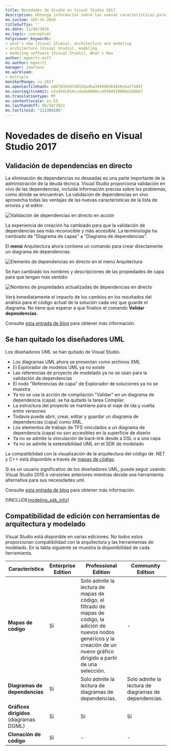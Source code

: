 ```yaml
---
title: Novedades de diseño en Visual Studio 2017
description: Obtenga información sobre las nuevas características para el diseño de código, como la validación de dependencias en vivo, que están disponibles en Visual Studio 2017.
ms.custom: SEO-VS-2020
titleSuffix: ''
ms.date: 11/04/2016
ms.topic: conceptual
helpviewer_keywords:
- what's new [Visual Studio], architecture and modeling
- architecture [Visual Studio], modeling
- modeling software [Visual Studio], What's New
author: mgoertz-msft
ms.author: mgoertz
manager: jmartens
ms.workload:
- multiple
monikerRange: vs-2017
ms.openlocfilehash: ed67836507d8328a4ba394986564820c6af7308f
ms.sourcegitcommit: e3a364c014ccdada0860cc4930d428808e20d667
ms.translationtype: MT
ms.contentlocale: es-ES
ms.lasthandoff: 06/19/2021
ms.locfileid: "112388105"
---
```

# <a name="whats-new-for-design-in-visual-studio-2017"></a>Novedades de diseño en Visual Studio 2017

## <a name="live-dependency-validation"></a>Validación de dependencias en directo

La eliminación de dependencias no deseadas es una parte importante de la administración de la deuda técnica. Visual Studio proporciona validación en vivo de las dependencias, incluida información precisa sobre los problemas, como dónde se encuentran. La validación de dependencias en vivo aprovecha todas las ventajas de las nuevas características de la lista de errores y el editor.

![Validación de dependencias en directo en acción](media/dep-validation-whatsnew-01.png)

La experiencia de creación ha cambiado para que la validación de dependencias sea más reconocible y más accesible. La terminología ha cambiado de "Diagrama de capas" a "Diagrama de dependencias".

El **menú** Arquitectura ahora contiene un comando para crear directamente un diagrama de dependencias:

![Elemento de dependencias en directo en el menú Arquitectura](media/dep-validation-whatsnew-02.png)

Se han cambiado los nombres y descripciones de las propiedades de capa para que tengan más sentido:

![Nombres de propiedades actualizadas de dependencias en directo](media/dep-validation-whatsnew-03.png)

Verá inmediatamente el impacto de los cambios en los resultados del análisis para el código actual de la solución cada vez que guarde el diagrama. No tiene que esperar a que finalice el comando **Validar dependencias.**

Consulte [esta entrada de blog](https://devblogs.microsoft.com/devops/live-architecture-dependency-validation-in-visual-studio-15-preview-5/) para obtener más información.

## <a name="uml-designers-have-been-removed"></a>Se han quitado los diseñadores UML

Los diseñadores UML se han quitado de Visual Studio.

* Los diagramas UML ahora se presentan como archivos XML
* El Explorador de modelos UML ya no existe
* Las referencias de proyecto de modelado ya no se usan para la validación de dependencias
* El nodo "Referencias de capa" de Explorador de soluciones ya no se muestra
* Ya no se usa la acción de compilación "Validar" en un diagrama de dependencia (capa): se ha quitado la tarea Compilar.
* La estructura del proyecto se mantiene para el viaje de ida y vuelta entre versiones
* Todavía puede abrir, crear, editar y guardar un diagrama de dependencias (capa) como XML.
* Los elementos de trabajo de TFS vinculados a un diagrama de dependencia (capa) no son accesibles en la superficie de diseño
* Ya no se admite la vinculación de back-link desde a DSL o a una capa
* Ya no se admite la extensibilidad UML en el SDK de modelado

La compatibilidad con la visualización de la arquitectura del código de .NET y C++ está disponible a través de [mapas de código](map-dependencies-across-your-solutions.md).

Si es un usuario significativo de los diseñadores UML, puede seguir usando Visual Studio 2015 o versiones anteriores mientras decide una herramienta alternativa para sus necesidades uml.

Consulte [esta entrada de blog](https://devblogs.microsoft.com/devops/uml-designers-have-been-removed-layer-designer-now-supports-live-architectural-analysis/) para obtener más información.

[!INCLUDE[modeling_sdk_info](includes/modeling_sdk_info.md)]

## <a name="edition-support-for-architecture-and-modeling-tools"></a><a name="VersionSupport" />Compatibilidad de edición con herramientas de arquitectura y modelado

Visual Studio está disponible en varias ediciones. No todos estos proporcionan compatibilidad con la arquitectura y las herramientas de modelado. En la tabla siguiente se muestra la disponibilidad de cada herramienta.

|**Característica**|**Enterprise Edition**|**Professional Edition**|**Community Edition**|
|-|-|-|-|
|**Mapas de código**|Sí|Solo admite la lectura de mapas de código, el filtrado de mapas de código, la adición de nuevos nodos genéricos y la creación de un nuevo gráfico dirigido a partir de una selección.|-|
|**Diagramas de dependencias**|Sí|Solo admite la lectura de diagramas de dependencias.|Solo admite la lectura de diagramas de dependencias.|
|**Gráficos dirigidos** (diagramas DGML)|Sí|Sí|Sí|
|**Clonación de código**|Sí|-|-|
